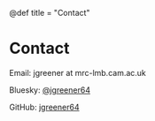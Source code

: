 @def title = "Contact"

# Contact

Email: jgreener at mrc-lmb.cam.ac.uk

Bluesky: [@jgreener64](https://bsky.app/profile/jgreener64.bsky.social)

GitHub: [jgreener64](https://github.com/jgreener64)
